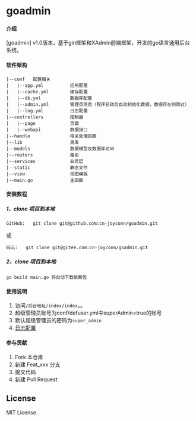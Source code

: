 # goadmin

#### 介绍
[goadmin] v1.0版本，基于gin框架和XAdmin前端框架，开发的go语言通用后台系统。
#### 软件架构
```
|--conf   配置相关  
|   |--app.yml          应用配置     
|   |--cache.yml        缓存配置  
|   |--db.yml           数据库配置
|   |--admin.yml        管理员信息（程序启动后自动初始化数据，数据存在则跳过）
|   |--log.yml          日志配置
|--controllers          控制器  
|   |--page             页面    
|   |--webapi           数据接口  
|--handle               相关处理函数  
|--lib                  类库  
|--models               数据模型及数据库访问  
|--routers              路由  
|--services             业务层 
|--static               静态文件 
|--view                 视图模板
|--main.go              主函数
```


#### 安装教程

##### 1、clone 项目到本地
```
GitHub:   git clone git@github.com:cn-joyconn/goadmin.git
```
或
```
码云:   git clone git@gitee.com:cn-joyconn/goadmin.git
```
##### 2、clone 项目到本地
```
go build main.go 将自动下载依赖包
```

#### 使用说明

1.  访问`/后台地址/index/index`，。
2.  超级管理员账号为conf/defuser.yml中superAdmin=true的账号
3.  默认超级管理员的密码为`super_admin`
4.  [日志配置](lib/log/readme.md)

#### 参与贡献

1.  Fork 本仓库
2.  新建 Feat_xxx 分支
3.  提交代码
4.  新建 Pull Request


## License ##
MIT License
